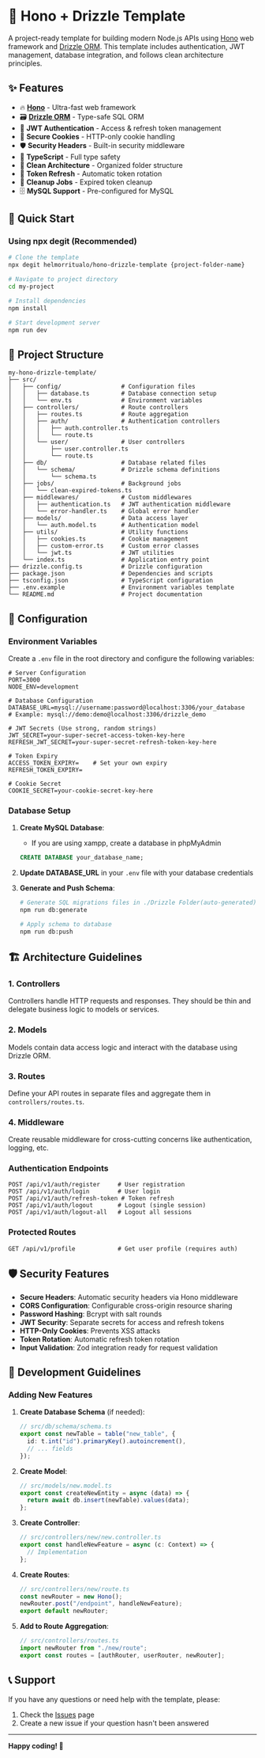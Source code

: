 # 🚀 Hono + Drizzle Template

A project-ready template for building modern Node.js APIs using [Hono](https://hono.dev/) web framework and [Drizzle ORM](https://orm.drizzle.team/). This template includes authentication, JWT management, database integration, and follows clean architecture principles.

## ✨ Features

- 🔥 **[Hono](https://hono.dev/)** - Ultra-fast web framework
- 🗃️ **[Drizzle ORM](https://orm.drizzle.team/)** - Type-safe SQL ORM
- 🔐 **JWT Authentication** - Access & refresh token management
- 🍪 **Secure Cookies** - HTTP-only cookie handling
- 🛡️ **Security Headers** - Built-in security middleware
- 📝 **TypeScript** - Full type safety
- 🎯 **Clean Architecture** - Organized folder structure
- 🔄 **Token Refresh** - Automatic token rotation
- 🧹 **Cleanup Jobs** - Expired token cleanup
- 🗄️ **MySQL Support** - Pre-configured for MySQL

## 🚀 Quick Start

### Using npx degit (Recommended)

```bash
# Clone the template
npx degit helmorritualo/hono-drizzle-template {project-folder-name}

# Navigate to project directory
cd my-project

# Install dependencies
npm install

# Start development server
npm run dev
```

## 📁 Project Structure

```
my-hono-drizzle-template/
├── src/
│   ├── config/                 # Configuration files
│   │   ├── database.ts         # Database connection setup
│   │   └── env.ts              # Environment variables
│   ├── controllers/            # Route controllers
│   │   ├── routes.ts           # Route aggregation
│   │   ├── auth/               # Authentication controllers
│   │   │   ├── auth.controller.ts
│   │   │   └── route.ts
│   │   └── user/               # User controllers
│   │       ├── user.controller.ts
│   │       └── route.ts
│   ├── db/                     # Database related files
│   │   └── schema/             # Drizzle schema definitions
│   │       └── schema.ts
│   ├── jobs/                   # Background jobs
│   │   └── clean-expired-tokens.ts
│   ├── middlewares/            # Custom middlewares
│   │   ├── authentication.ts   # JWT authentication middleware
│   │   └── error-handler.ts    # Global error handler
│   ├── models/                 # Data access layer
│   │   └── auth.model.ts       # Authentication model
│   ├── utils/                  # Utility functions
│   │   ├── cookies.ts          # Cookie management
│   │   ├── custom-error.ts     # Custom error classes
│   │   └── jwt.ts              # JWT utilities
│   └── index.ts                # Application entry point
├── drizzle.config.ts           # Drizzle configuration
├── package.json                # Dependencies and scripts
├── tsconfig.json               # TypeScript configuration
├── .env.example                # Environment variables template
└── README.md                   # Project documentation
```

## 🔧 Configuration

### Environment Variables

Create a `.env` file in the root directory and configure the following variables:

```env
# Server Configuration
PORT=3000
NODE_ENV=development

# Database Configuration
DATABASE_URL=mysql://username:password@localhost:3306/your_database
# Example: mysql://demo:demo@localhost:3306/drizzle_demo

# JWT Secrets (Use strong, random strings)
JWT_SECRET=your-super-secret-access-token-key-here
REFRESH_JWT_SECRET=your-super-secret-refresh-token-key-here

# Token Expiry
ACCESS_TOKEN_EXPIRY=    # Set your own expiry
REFRESH_TOKEN_EXPIRY=

# Cookie Secret
COOKIE_SECRET=your-cookie-secret-key-here
```

### Database Setup

1. **Create MySQL Database**:

   - If you are using xampp, create a database in phpMyAdmin

   ```sql
   CREATE DATABASE your_database_name;
   ```

2. **Update DATABASE_URL** in your `.env` file with your database credentials

3. **Generate and Push Schema**:

   ```bash
   # Generate SQL migrations files in ./Drizzle Folder(auto-generated)
   npm run db:generate

   # Apply schema to database
   npm run db:push
   ```

## 🏗️ Architecture Guidelines

### 1. Controllers

Controllers handle HTTP requests and responses. They should be thin and delegate business logic to models or services.

### 2. Models

Models contain data access logic and interact with the database using Drizzle ORM.

### 3. Routes

Define your API routes in separate files and aggregate them in `controllers/routes.ts`.


### 4. Middleware

Create reusable middleware for cross-cutting concerns like authentication, logging, etc.

### Authentication Endpoints

```
POST /api/v1/auth/register     # User registration
POST /api/v1/auth/login        # User login
POST /api/v1/auth/refresh-token # Token refresh
POST /api/v1/auth/logout       # Logout (single session)
POST /api/v1/auth/logout-all   # Logout all sessions
```

### Protected Routes

```
GET /api/v1/profile            # Get user profile (requires auth)
```

## 🛡️ Security Features

- **Secure Headers**: Automatic security headers via Hono middleware
- **CORS Configuration**: Configurable cross-origin resource sharing
- **Password Hashing**: Bcrypt with salt rounds
- **JWT Security**: Separate secrets for access and refresh tokens
- **HTTP-Only Cookies**: Prevents XSS attacks
- **Token Rotation**: Automatic refresh token rotation
- **Input Validation**: Zod integration ready for request validation

## 🔨 Development Guidelines

### Adding New Features

1. **Create Database Schema** (if needed):

   ```typescript
   // src/db/schema/schema.ts
   export const newTable = table("new_table", {
     id: t.int("id").primaryKey().autoincrement(),
     // ... fields
   });
   ```

2. **Create Model**:

   ```typescript
   // src/models/new.model.ts
   export const createNewEntity = async (data) => {
     return await db.insert(newTable).values(data);
   };
   ```

3. **Create Controller**:

   ```typescript
   // src/controllers/new/new.controller.ts
   export const handleNewFeature = async (c: Context) => {
     // Implementation
   };
   ```

4. **Create Routes**:

   ```typescript
   // src/controllers/new/route.ts
   const newRouter = new Hono();
   newRouter.post("/endpoint", handleNewFeature);
   export default newRouter;
   ```

5. **Add to Route Aggregation**:
   ```typescript
   // src/controllers/routes.ts
   import newRouter from "./new/route";
   export const routes = [authRouter, userRouter, newRouter];
   ```

## 📞 Support

If you have any questions or need help with the template, please:

1. Check the [Issues](https://github.com/your-username/my-hono-drizzle-template/issues) page
2. Create a new issue if your question hasn't been answered

---
**Happy coding! 🎉**
